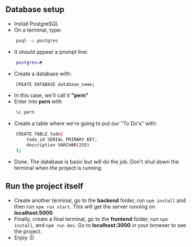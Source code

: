 ## Database setup
- Install PostgreSQL
- On a terminal, type:
```sh
    psql -u postgres
```
- It should appear a prompt line: 
```sh 
    postgres=#
```
- Create a database with:
```sh 
    CREATE DATABASE database_name;
```
- In this case, we'll call it **"pern"**
- Enter into **pern** with 
```sh 
    \c pern
```
- Create a table where we're going to put our "To Do's" with: 
``` sh 
    CREATE TABLE todo(
        todo_id SERIAL PRIMARY KEY, 
        description VARCHAR(255)
    );
```
- Done. The database is basic but will do the job. Don't shut down the terminal when the project is running.

## Run the project itself
- Create another terminal, go to the **backend** folder, run ```npm install``` and then run ```npm run start```. This will get the server running on **localhost:5000**.
- Finally, create a final terminal, go to the **frontend** folder,  run ```npm install```, and ```npm run dev```. Go to **localhost:3000** in your browser to see the project.
- Enjoy :D